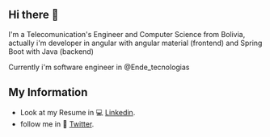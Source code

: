 ## Hi there 👋

I'm a Telecomunication's Engineer and Computer Science  from Bolivia, actually i'm developer in angular with angular material (frontend) and Spring Boot with Java (backend)

Currently i'm software engineer in @Ende_tecnologias 

## My Information

* Look at my Resume in  :computer: [Linkedin](https://www.linkedin.com/in/alextoro1185/).
* follow me in :page_facing_up: [Twitter](https://twitter.com/alejandro_ro11).

<!--
**alero11/alero11** is a ✨ _special_ ✨ repository because its `README.md` (this file) appears on your GitHub profile.

Here are some ideas to get you started:

- 🔭 I’m currently working on ...
- 🌱 I’m currently learning ...
- 👯 I’m looking to collaborate on ...
- 🤔 I’m looking for help with ...
- 💬 Ask me about ...
- 📫 How to reach me: ...
- 😄 Pronouns: ...
- ⚡ Fun fact: ...
-->
